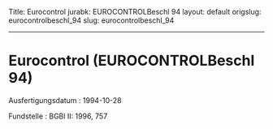 Title: Eurocontrol
jurabk: EUROCONTROLBeschl 94
layout: default
origslug: eurocontrolbeschl_94
slug: eurocontrolbeschl_94

---

# Eurocontrol (EUROCONTROLBeschl 94)

Ausfertigungsdatum
:   1994-10-28

Fundstelle
:   BGBl II: 1996, 757

